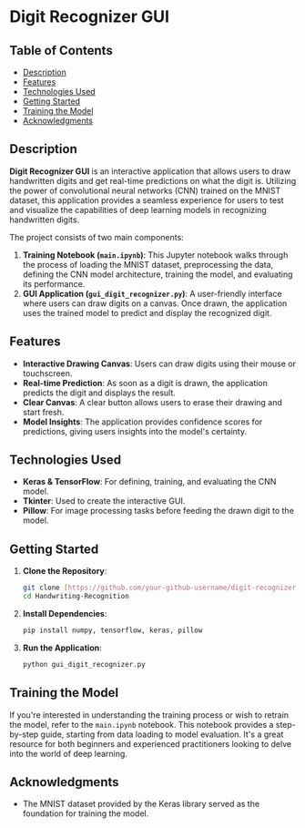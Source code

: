 # Digit Recognizer GUI

## Table of Contents
- [Description](#description)
- [Features](#features)
- [Technologies Used](#technologies-used)
- [Getting Started](#getting-started)
- [Training the Model](#training-the-model)
- [Acknowledgments](#acknowledgments)

## Description
**Digit Recognizer GUI** is an interactive application that allows users to draw handwritten digits and get real-time predictions on what the digit is. Utilizing the power of convolutional neural networks (CNN) trained on the MNIST dataset, this application provides a seamless experience for users to test and visualize the capabilities of deep learning models in recognizing handwritten digits.

The project consists of two main components:
1. **Training Notebook (`main.ipynb`)**: This Jupyter notebook walks through the process of loading the MNIST dataset, preprocessing the data, defining the CNN model architecture, training the model, and evaluating its performance.
2. **GUI Application (`gui_digit_recognizer.py`)**: A user-friendly interface where users can draw digits on a canvas. Once drawn, the application uses the trained model to predict and display the recognized digit.

## Features
- **Interactive Drawing Canvas**: Users can draw digits using their mouse or touchscreen.
- **Real-time Prediction**: As soon as a digit is drawn, the application predicts the digit and displays the result.
- **Clear Canvas**: A clear button allows users to erase their drawing and start fresh.
- **Model Insights**: The application provides confidence scores for predictions, giving users insights into the model's certainty.

## Technologies Used
- **Keras & TensorFlow**: For defining, training, and evaluating the CNN model.
- **Tkinter**: Used to create the interactive GUI.
- **Pillow**: For image processing tasks before feeding the drawn digit to the model.

## Getting Started
1. **Clone the Repository**:
    ```bash
    git clone [https://github.com/your-github-username/digit-recognizer-gui.git](https://github.com/ayushpatel2002/Handwriting-Recognition)
    cd Handwriting-Recognition
    ```

2. **Install Dependencies**:
    ```bash
    pip install numpy, tensorflow, keras, pillow
    ```

3. **Run the Application**:
    ```bash
    python gui_digit_recognizer.py
    ```

## Training the Model
If you're interested in understanding the training process or wish to retrain the model, refer to the `main.ipynb` notebook. This notebook provides a step-by-step guide, starting from data loading to model evaluation. It's a great resource for both beginners and experienced practitioners looking to delve into the world of deep learning.

## Acknowledgments
- The MNIST dataset provided by the Keras library served as the foundation for training the model.
